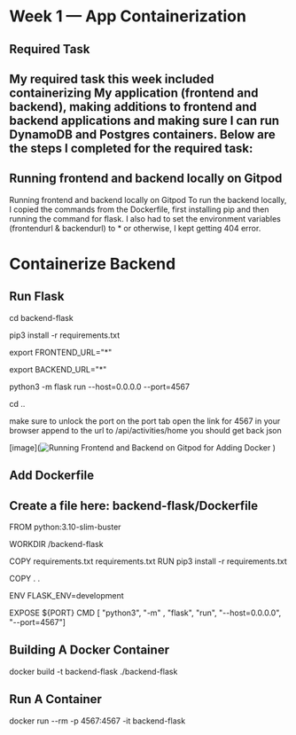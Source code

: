 # Week 1 — App Containerization
## Required Task

## My required task this week included containerizing My application (frontend and backend), making additions to frontend and backend applications and making sure I can run DynamoDB and Postgres containers. Below are the steps I completed for the required task:

## Running frontend and backend locally on Gitpod

Running frontend and backend locally on Gitpod
To run the backend locally, I copied the commands from the Dockerfile, first installing pip and then running the command for flask. I also had to set the environment variables (frontendurl & backendurl) to * or otherwise, I kept getting 404 error. 

# Containerize Backend

## Run Flask

cd backend-flask

pip3 install -r requirements.txt

export FRONTEND_URL="*"

export BACKEND_URL="*"

python3 -m flask run --host=0.0.0.0 --port=4567

cd ..


make sure to unlock the port on the port tab
open the link for 4567 in your browser
append to the url to /api/activities/home
you should get back json

[image](![Running Frontend and Backend on Gitpod for Adding Docker](https://github.com/Ash01512/aws-bootcamp-cruddur-2023/assets/159699976/13ab21dc-a03c-4dbb-bfb3-70b62f73b7a3)
)

## Add Dockerfile

## Create a file here: backend-flask/Dockerfile

FROM python:3.10-slim-buster

WORKDIR /backend-flask

COPY requirements.txt requirements.txt
RUN pip3 install -r requirements.txt

COPY . .

ENV FLASK_ENV=development

EXPOSE ${PORT}
CMD [ "python3", "-m" , "flask", "run", "--host=0.0.0.0", "--port=4567"]

## Building A Docker Container

docker build -t  backend-flask ./backend-flask

## Run A Container

docker run --rm -p 4567:4567 -it backend-flask

